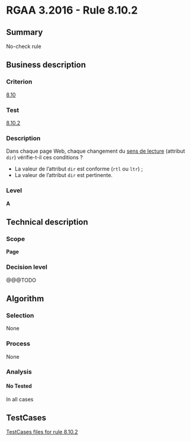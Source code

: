 # RGAA 3.2016 - Rule 8.10.2

## Summary
No-check rule


## Business description

### Criterion
[8.10](http://references.modernisation.gouv.fr/rgaa-accessibilite/criteres.html#crit-8-10)

### Test
[8.10.2](http://references.modernisation.gouv.fr/rgaa-accessibilite/criteres.html#test-8-10-2)

### Description
<div lang="fr">Dans chaque page Web, chaque changement du <a href="http://references.modernisation.gouv.fr/rgaa-accessibilite/glossaire.html#sens-de-lecture">sens de lecture</a> (attribut <code lang="en">dir</code>) v&#xE9;rifie-t-il ces conditions&nbsp;? <ul><li>La valeur de l&#x2019;attribut <code lang="en">dir</code> est conforme (<code lang="en">rtl</code> ou <code lang="en">ltr</code>)&nbsp;;</li> <li>La valeur de l&#x2019;attribut <code lang="en">dir</code> est pertinente.</li> </ul></div>

### Level
**A**


## Technical description

### Scope
**Page**

### Decision level
@@@TODO


## Algorithm

### Selection
None

### Process
None

### Analysis

#### No Tested
In all cases


##  TestCases

[TestCases files for rule 8.10.2](https://github.com/Asqatasun/Asqatasun/tree/RGAA_3.2016/rules/rules-rgaa3.2016/src/test/resources/testcases/rgaa32016/Rgaa32016Rule081002/)



